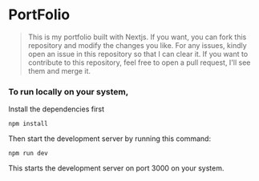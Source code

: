 # PortFolio

> This is my portfolio built with Nextjs. If you want, you can fork this repository and modify the changes you like. For any issues, kindly open an issue in this repository so that I can clear it. If you want to contribute to this repository, feel free to open a pull request, I'll see them and merge it.

### To run locally on your system,

Install the dependencies first

```shell
npm install
```

Then start the development server by running this command:

```shell
npm run dev
```

This starts the development server on port 3000 on your system.
